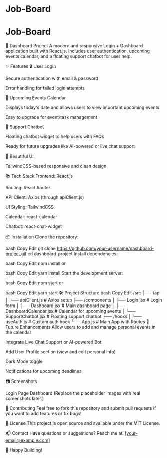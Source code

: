 ﻿# Job-Board
# Job-Board
🚀 Dashboard Project
A modern and responsive Login + Dashboard application built with React.js.
Includes user authentication, upcoming events calendar, and a floating support chatbot for user help.

✨ Features
🔒 User Login

Secure authentication with email & password

Error handling for failed login attempts

📅 Upcoming Events Calendar

Displays today's date and allows users to view important upcoming events

Easy to upgrade for event/task management

💬 Support Chatbot

Floating chatbot widget to help users with FAQs

Ready for future upgrades like AI-powered or live chat support

🌟 Beautiful UI

TailwindCSS-based responsive and clean design

📚 Tech Stack
Frontend: React.js

Routing: React Router

API Client: Axios (through apiClient.js)

UI Styling: TailwindCSS

Calendar: react-calendar

Chatbot: react-chat-widget

📦 Installation
Clone the repository:

bash
Copy
Edit
git clone https://github.com/your-username/dashboard-project.git
cd dashboard-project
Install dependencies:

bash
Copy
Edit
npm install
or

bash
Copy
Edit
yarn install
Start the development server:

bash
Copy
Edit
npm start
or

bash
Copy
Edit
yarn start
🛠️ Project Structure
bash
Copy
Edit
/src
 ├── /api
 │    └── apiClient.js          # Axios setup
 ├── /components
 │    ├── Login.jsx             # Login form
 │    ├── Dashboard.jsx         # Main dashboard page
 │    ├── DashboardCalendar.jsx # Calendar for upcoming events
 │    └── SupportChatbot.jsx    # Floating support chatbot
 ├── /hooks
 │    └── useAuth.js            # Custom auth hook
 └── App.js                     # Main App with Routes
🧠 Future Enhancements
 Allow users to add and manage personal events in the calendar

 Integrate Live Chat Support or AI-powered Bot

 Add User Profile section (view and edit personal info)

 Dark Mode toggle

 Notifications for upcoming deadlines

📷 Screenshots

Login Page	Dashboard
(Replace the placeholder images with real screenshots later.)

🤝 Contributing
Feel free to fork this repository and submit pull requests if you want to add features or fix bugs!

📄 License
This project is open source and available under the MIT License.

📬 Contact
Have questions or suggestions?
Reach me at: [your-email@example.com]

🏁 Happy Building!
